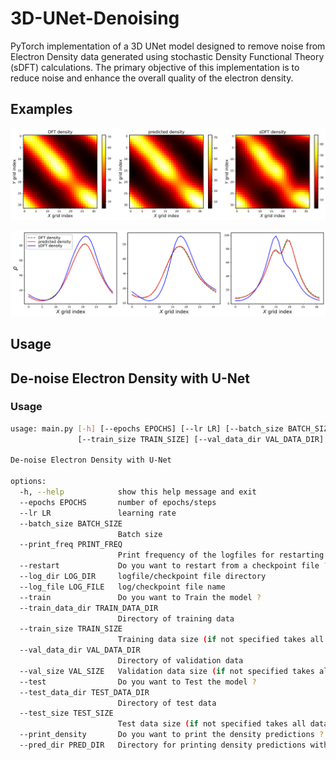 # 3D-UNet-Denoising
PyTorch implementation of a 3D UNet model designed to remove noise from Electron Density data generated using stochastic Density Functional Theory (sDFT) calculations. The primary objective of this implementation is to reduce noise and enhance the overall quality of the electron density.

## Examples
![Example of denoising for Diamond system](PostProc-code/c8_density.png)

![Example of denoising for Diamond system](PostProc-code/c8_density_1d.png)

## Usage

## De-noise Electron Density with U-Net

### Usage

```bash
usage: main.py [-h] [--epochs EPOCHS] [--lr LR] [--batch_size BATCH_SIZE] [--print_freq PRINT_FREQ] [--restart] [--log_dir LOG_DIR] [--log_file LOG_FILE] [--train] [--train_data_dir TRAIN_DATA_DIR]
               [--train_size TRAIN_SIZE] [--val_data_dir VAL_DATA_DIR] [--val_size VAL_SIZE] [--test] [--test_data_dir TEST_DATA_DIR] [--test_size TEST_SIZE] [--print_density] [--pred_dir PRED_DIR]

De-noise Electron Density with U-Net

options:
  -h, --help            show this help message and exit
  --epochs EPOCHS       number of epochs/steps
  --lr LR               learning rate
  --batch_size BATCH_SIZE
                        Batch size
  --print_freq PRINT_FREQ
                        Print frequency of the logfiles for restarting
  --restart             Do you want to restart from a checkpoint file ?
  --log_dir LOG_DIR     logfile/checkpoint file directory
  --log_file LOG_FILE   log/checkpoint file name
  --train               Do you want to Train the model ?
  --train_data_dir TRAIN_DATA_DIR
                        Directory of training data
  --train_size TRAIN_SIZE
                        Training data size (if not specified takes all data)
  --val_data_dir VAL_DATA_DIR
                        Directory of validation data
  --val_size VAL_SIZE   Validation data size (if not specified takes all data)
  --test                Do you want to Test the model ?
  --test_data_dir TEST_DATA_DIR
                        Directory of test data
  --test_size TEST_SIZE
                        Test data size (if not specified takes all data)
  --print_density       Do you want to print the density predictions ?
  --pred_dir PRED_DIR   Directory for printing density predictions with ground truth data
